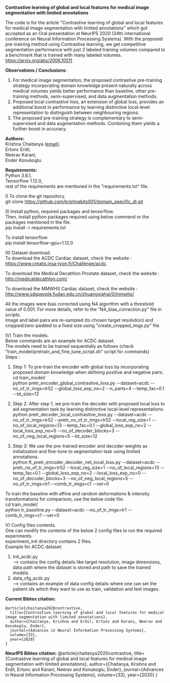 **Contrastive learning of global and local features for medical image segmentation with limited annotations** <br/>

The code is for the article "Contrastive learning of global and local features for medical image segmentation with limited annotations" which got accepted as an Oral presentation at NeurIPS 2020 (34th international conference on Neural Information Processing Systems). With the proposed pre-training method using Contrastive learning, we get competitive segmentation performance with just 2 labeled training volumes compared to a benchmark that is trained with many labeled volumes.<br/>
https://arxiv.org/abs/2006.10511 <br/>

**Observations / Conclusions:** <br/>
1) For medical image segmentation, the proposed contrastive pre-training strategy incorporating domain knowledge present naturally across medical volumes yields better performance than baseline, other pre-training methods, semi-supervised, and data augmentation methods.
2) Proposed local contrastive loss, an extension of global loss, provides an additional boost in performance by learning distinctive local-level representation to distinguish between neighbouring regions.
3) The proposed pre-training strategy is complementary to semi-supervised and data augmentation methods. Combining them yields a further boost in accuracy.

**Authors:** <br/>
Krishna Chaitanya ([email](mailto:krishna.chaitanya@vision.ee.ethz.ch)),<br/>
Ertunc Erdil,<br/>
Neerav Karani,<br/>
Ender Konukoglu.<br/>

**Requirements:** <br/>
Python 3.6.1,<br/>
Tensorflow 1.12.0,<br/>
rest of the requirements are mentioned in the "requirements.txt" file. <br/>

I)  To clone the git repository.<br/>
git clone https://github.com/krishnabits001/domain_specific_dl.git <br/>

II) Install python, required packages and tensorflow.<br/>
Then, install python packages required using below command or the packages mentioned in the file.<br/>
pip install -r requirements.txt <br/>

To install tensorflow <br/>
pip install tensorflow-gpu=1.12.0 <br/>

III) Dataset download.<br/>
To download the ACDC Cardiac dataset, check the website :<br/>
https://www.creatis.insa-lyon.fr/Challenge/acdc. <br/>

To download the Medical Decathlon Prostate dataset, check the website :<br/>
http://medicaldecathlon.com/

To download the MMWHS Cardiac dataset, check the website :<br/>
http://www.sdspeople.fudan.edu.cn/zhuangxiahai/0/mmwhs/
 
All the images were bias corrected using N4 algorithm with a threshold value of 0.001. For more details, refer to the "N4_bias_correction.py" file in scripts.<br/>
Image and label pairs are re-sampled (to chosen target resolution) and cropped/zero-padded to a fixed size using "create_cropped_imgs.py" file. <br/>

IV) Train the models.<br/>
Below commands are an example for ACDC dataset.<br/> 
The models need to be trained sequentially as follows (check "train_model/pretrain_and_fine_tune_script.sh" script for commands)<br/>
Steps :<br/>
1) Step 1: To pre-train the encoder with global loss by incorporating proposed domain knowledge when defining positive and negative pairs.<br/>
cd train_model/ <br/>
python pretr_encoder_global_contrastive_loss.py --dataset=acdc --no_of_tr_imgs=tr52 --global_loss_exp_no=2 --n_parts=4 --temp_fac=0.1 --bt_size=12

2) Step 2: After step 1, we pre-train the decoder with proposed local loss to aid segmentation task by learning distinctive local-level representations.<br/>
python pretr_decoder_local_contrastive_loss.py --dataset=acdc --no_of_tr_imgs=tr52 --pretr_no_of_tr_imgs=tr52 --local_reg_size=1 --no_of_local_regions=13 --temp_fac=0.1 --global_loss_exp_no=2 --local_loss_exp_no=0 --no_of_decoder_blocks=3 --no_of_neg_local_regions=5 --bt_size=12

3) Step 3: We use the pre-trained encoder and decoder weights as initialization and fine-tune to segmentation task using limited annotations.<br/>
python ft_pretr_encoder_decoder_net_local_loss.py --dataset=acdc --pretr_no_of_tr_imgs=tr52 --local_reg_size=1 --no_of_local_regions=13 --temp_fac=0.1 --global_loss_exp_no=2 --local_loss_exp_no=0 --no_of_decoder_blocks=3 --no_of_neg_local_regions=5 --no_of_tr_imgs=tr1 --comb_tr_imgs=c1 --ver=0 

To train the baseline with affine and random deformations & intensity transformations for comparison, use the below code file.<br/>
cd train_model/ <br/>
python tr_baseline.py --dataset=acdc --no_of_tr_imgs=tr1 --comb_tr_imgs=c1 --ver=0

V) Config files contents.<br/>
One can modify the contents of the below 2 config files to run the required experiments.<br/>
experiment_init directory contains 2 files.<br/>
Example for ACDC dataset:<br/>
1) init_acdc.py <br/>
--> contains the config details like target resolution, image dimensions, data path where the dataset is stored and path to save the trained models.<br/>
2) data_cfg_acdc.py <br/>
--> contains an example of data config details where one can set the patient ids which they want to use as train, validation and test images.<br/>


**Current Bibtex citation:** 

	@article{chaitanya2020contrastive,
	  title={Contrastive learning of global and local features for medical image segmentation with limited annotations},
	  author={Chaitanya, Krishna and Erdil, Ertunc and Karani, Neerav and Konukoglu, Ender},
	  journal={Advances in Neural Information Processing Systems},
	  volume={33},
	  year={2020}
	}


**NeurIPS Bibtex citation:** 
	@article{chaitanya2020contrastive,
	  title={Contrastive learning of global and local features for medical image segmentation with limited annotations},
	  author={Chaitanya, Krishna and Erdil, Ertunc and Karani, Neerav and Konukoglu, Ender},
	  journal={Advances in Neural Information Processing Systems},
	  volume={33},
	  year={2020}
	}

